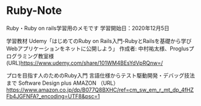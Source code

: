 # Ruby-Note
Ruby・Ruby on rails学習用のメモです
学習開始日：2020年12月5日

学習教材
Udemy「はじめてのRuby on Rails入門-RubyとRailsを基礎から学びWebアプリケーションをネットに公開しよう」
作成者: 中村祐太様、Proglusプログラミング教室様
(URL)https://www.udemy.com/share/101WM4BEsYdVpRQnw=/

プロを目指す人のためのRuby入門 言語仕様からテスト駆動開発・デバッグ技法まで
Software Design plus
AMAZON
（URL）https://www.amazon.co.jp/dp/B077Q8BXHC/ref=cm_sw_em_r_mt_dp_4fHZFb4JGFNFA?_encoding=UTF8&psc=1
